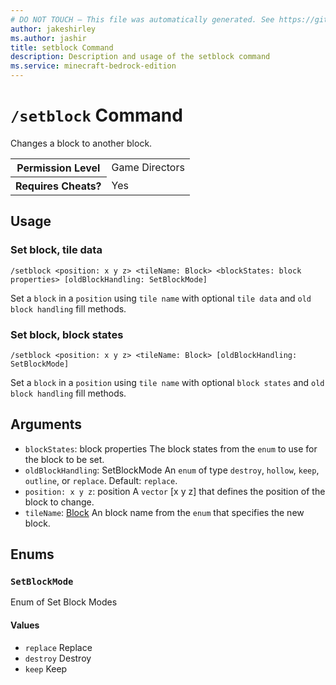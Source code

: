 ```yaml
---
# DO NOT TOUCH — This file was automatically generated. See https://github.com/mojang/minecraftapidocsgenerator to modify descriptions, examples, etc.
author: jakeshirley
ms.author: jashir
title: setblock Command
description: Description and usage of the setblock command
ms.service: minecraft-bedrock-edition
---
```

# `/setblock` Command
Changes a block to another block.

<table>
  <tr>
    <th>Permission Level</th>
    <td>Game Directors</td>
  </tr>
  <tr>
    <th>Requires Cheats?</th>
    <td>Yes</td>
  </tr>
</table>

## Usage
### Set block, tile data
`/setblock <position: x y z> <tileName: Block> <blockStates: block properties> [oldBlockHandling: SetBlockMode]`

Set a `block` in a `position` using `tile name` with optional `tile data` and `old block handling` fill methods.

### Set block, block states
`/setblock <position: x y z> <tileName: Block> [oldBlockHandling: SetBlockMode]`

Set a `block` in a `position` using `tile name` with optional `block states` and `old block handling` fill methods.

## Arguments
- `blockStates`: block properties
The block states from the `enum` to use for the block to be set.
- `oldBlockHandling`: SetBlockMode
An `enum` of type `destroy`, `hollow`, `keep`, `outline`, or `replace`.
Default: `replace`.
- `position: x y z`: position
A `vector` [x y z] that defines the position of the block to change.
- `tileName`: [Block](../enums/Block.md)
An block name from the `enum` that specifies the new block.

## Enums
### `SetBlockMode`
Enum of Set Block Modes

#### Values
- `replace`
Replace
- `destroy`
Destroy
- `keep`
Keep
